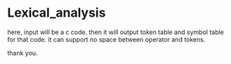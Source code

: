 # Lexical_analysis

here, input will be a c code. then it will output token table and symbol table for that code.
it can support no space between operator and tokens.

thank you.
